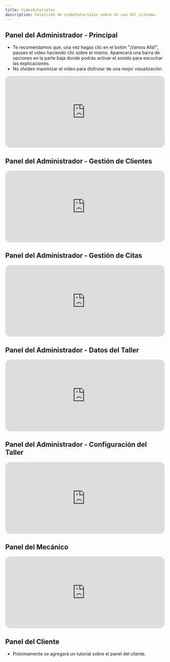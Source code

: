 ```yaml
---
title: Videotutoriales
description: Colección de videotutoriales sobre el uso del sistema.
---
```


## Panel del Administrador - Principal

- Te recomendamos que, una vez hagas clic en el botón "¡Vamos Allá!", pauses el vídeo haciendo clic sobre el mismo. Aparecerá una barra de opciones en la parte baja donde podrás activar el sonido para escuchar las explicaciones. 
- No olvides maximizar el vídeo para disfrutar de una mejor visualización.

<div id='floik-iframe-container-m55lz17g'
    style="
    overflow: hidden;
    border-radius: 16px;
    position: relative;
    width: 100%;
    max-height: 100%;
    aspect-ratio: 2.2222222222222223;
    "
>
    <iframe id='floik-iframe-m55lz17g'
        frameborder='0'
        allowfullscreen='true'
        mozallowfullscreen='true'
        webkitallowfullscreen='true'
        style='width: 100%; height: 100%; border: none; position: absolute; top: 0; left: 0;'
        width='1920px'
        height='864px'
        src='https://www.floik.com/embed/523743fd-e77c-4455-b9e9-66ab01defc59/389b7b96-dd38-48ef-a3a0-f20deeff57e1-flo.html'
        allow="clipboard-read; clipboard-write"
    ></iframe>
</div>

## Panel del Administrador - Gestión de Clientes

<div id='floik-iframe-container-m56n8xfq'
				style="
				overflow: hidden;
				border-radius: 16px;
				position: relative;
				width: 100%;
				max-height: 100%;
				/* Note: Other height values
       Based on % of actual height of the Flo: 864 (100%),  778 (90%), 691 (80%), 432 (50%), 259 (30%)
       You can use any value for height and the width will automatically adjust to maintain the aspect ratio*/
				aspect-ratio: 2.2222222222222223;
				"
		>
        <iframe id='floik-iframe-m56n8xfq'
                frameborder='0'
                allowfullscreen='true'
                mozallowfullscreen='true'
                webkitallowfullscreen='true'
                style='width: 100%; height: 100%; border: none; position: absolute; top: 0; left: 0;'
                width='1920px'
                height='864px'
                src='https://www.floik.com/embed/523743fd-e77c-4455-b9e9-66ab01defc59/3edd1d65-8b50-4362-920f-70bbe437a342-flo.html'
                allow="clipboard-read; clipboard-write"
        ></iframe>
</div>
		

## Panel del Administrador - Gestión de Citas

<div id='floik-iframe-container-m56zr9h5'
				style="
				overflow: hidden;
				border-radius: 16px;
				position: relative;
				width: 100%;
				max-height: 100%;
				/* Note: Other height values
       Based on % of actual height of the Flo: 864 (100%),  778 (90%), 691 (80%), 432 (50%), 259 (30%)
       You can use any value for height and the width will automatically adjust to maintain the aspect ratio*/
				aspect-ratio: 2.2222222222222223;
				"
		>
				<iframe id='floik-iframe-m56zr9h5'
						frameborder='0'
						allowfullscreen='true'
						mozallowfullscreen='true'
						webkitallowfullscreen='true'
						style='width: 100%; height: 100%; border: none; position: absolute; top: 0; left: 0;'
						width='1920px'
						height='864px'
						src='https://www.floik.com/embed/523743fd-e77c-4455-b9e9-66ab01defc59/389b7ed9-dfb8-479b-bbbc-f7818ee002d2-flo.html'
						allow="clipboard-read; clipboard-write"
				></iframe>
		</div>
		

## Panel del Administrador - Datos del Taller

<div id='floik-iframe-container-m571good'
				style="
				overflow: hidden;
				border-radius: 16px;
				position: relative;
				width: 100%;
				max-height: 100%;
				/* Note: Other height values
       Based on % of actual height of the Flo: 864 (100%),  778 (90%), 691 (80%), 432 (50%), 259 (30%)
       You can use any value for height and the width will automatically adjust to maintain the aspect ratio*/
				aspect-ratio: 2.2222222222222223;
				"
		>
				<iframe id='floik-iframe-m571good'
						frameborder='0'
						allowfullscreen='true'
						mozallowfullscreen='true'
						webkitallowfullscreen='true'
						style='width: 100%; height: 100%; border: none; position: absolute; top: 0; left: 0;'
						width='1920px'
						height='864px'
						src='https://www.floik.com/embed/523743fd-e77c-4455-b9e9-66ab01defc59/5c870150-843e-4cf0-a011-32bd6356b6f8-flo.html'
						allow="clipboard-read; clipboard-write"
				></iframe>
		</div>
		

## Panel del Administrador - Configuración del Taller

<div id='floik-iframe-container-m572o9g5'
				style="
				overflow: hidden;
				border-radius: 16px;
				position: relative;
				width: 100%;
				max-height: 100%;
				/* Note: Other height values
       Based on % of actual height of the Flo: 864 (100%),  778 (90%), 691 (80%), 432 (50%), 259 (30%)
       You can use any value for height and the width will automatically adjust to maintain the aspect ratio*/
				aspect-ratio: 2.2222222222222223;
				"
		>
				<iframe id='floik-iframe-m572o9g5'
						frameborder='0'
						allowfullscreen='true'
						mozallowfullscreen='true'
						webkitallowfullscreen='true'
						style='width: 100%; height: 100%; border: none; position: absolute; top: 0; left: 0;'
						width='1920px'
						height='864px'
						src='https://www.floik.com/embed/523743fd-e77c-4455-b9e9-66ab01defc59/0e755312-17af-4cc1-9bef-af4473b6bf33-flo.html'
						allow="clipboard-read; clipboard-write"
				></iframe>
		</div>
		

## Panel del Mecánico

<div id='floik-iframe-container-m57ba469'
				style="
				overflow: hidden;
				border-radius: 16px;
				position: relative;
				width: 100%;
				max-height: 100%;
				/* Note: Other height values
       Based on % of actual height of the Flo: 864 (100%),  778 (90%), 691 (80%), 432 (50%), 259 (30%)
       You can use any value for height and the width will automatically adjust to maintain the aspect ratio*/
				aspect-ratio: 2.2222222222222223;
				"
		>
				<iframe id='floik-iframe-m57ba469'
						frameborder='0'
						allowfullscreen='true'
						mozallowfullscreen='true'
						webkitallowfullscreen='true'
						style='width: 100%; height: 100%; border: none; position: absolute; top: 0; left: 0;'
						width='1920px'
						height='864px'
						src='https://www.floik.com/embed/523743fd-e77c-4455-b9e9-66ab01defc59/2ec3a7e6-a55c-4a55-b5c0-ec29a8c16949-flo.html'
						allow="clipboard-read; clipboard-write"
				></iframe>
		</div>
		

## Panel del Cliente

- Próximamente se agregará un tutorial sobre el panel del cliente.
<!-- Inserte el código embebido aquí -->
